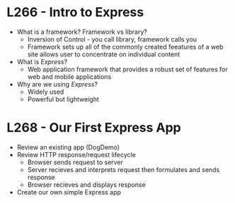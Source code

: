 # L266 - Intro to Express
* What is a framework? Framework vs library?
	* Inversion of Control - you call library, framework calls you
	* Framework sets up all of the commonly created feeatures of a web site allows user to concentrate on individual content
* What is *Express*?
	* Web application framework that provides a robust set of features for web and mobile applications
* Why are we using *Express*?
	* Widely used 
	* Powerful but lightweight
	
# L268 - Our First Express App
* Review an existing app (DogDemo)
* Review HTTP response/request lifecycle
	* Browser sends request to server
	* Server recieves and interprets request then formulates and sends response
	* Browser recieves and displays response
* Create our own simple Express app